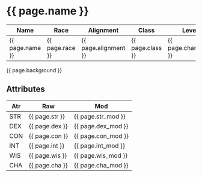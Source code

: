 # {{ page.name }}

| Name            | Race            | Alignment            | Class            | Level                 | Armor         | HP            |
|-----------------|-----------------|----------------------|------------------|-----------------------|---------------|---------------|
| {{ page.name }} | {{ page.race }} | {{ page.alignment }} | {{ page.class }} | {{ page.char_level }} | {{ page.ac }} | {{ page.hp }} |

{{ page.background }}

## Attributes

| Atr | Raw            | Mod
|-----|----------------|-------------------
| STR | {{ page.str }} | {{ page.str_mod }}
| DEX | {{ page.dex }} | {{ page.dex_mod }}
| CON | {{ page.con }} | {{ page.con_mod }}
| INT | {{ page.int }} | {{ page.int_mod }}
| WIS | {{ page.wis }} | {{ page.wis_mod }}
| CHA | {{ page.cha }} | {{ page.cha_mod }}
